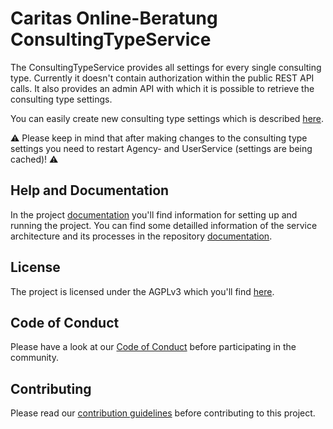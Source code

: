 # Caritas Online-Beratung ConsultingTypeService
The ConsultingTypeService provides all settings for every single consulting type. Currently it doesn't contain authorization within the public REST API calls.
It also provides an admin API with which it is possible to retrieve the consulting type settings.

You can easily create new consulting type settings which is described [here](../backend/service-configuration.md#consultingtypeservice).

⚠️ Please keep in mind that after making changes to the consulting type settings you need to restart Agency- and UserService (settings are being cached)! ⚠️

## Help and Documentation
In the project [documentation](https://caritasdeutschland.github.io/documentation/docs/setup/setup-backend) you'll find information for setting up and running the project.
You can find some detailled information of the service architecture and its processes in the repository [documentation](https://github.com/CaritasDeutschland/caritas-onlineBeratung-consultingTypeService/tree/master/documentation).

## License
The project is licensed under the AGPLv3 which you'll find [here](https://github.com/CaritasDeutschland/caritas-onlineBeratung-consultingTypeService/blob/master/LICENSE).

## Code of Conduct
Please have a look at our [Code of Conduct](https://github.com/CaritasDeutschland/.github/blob/master/CODE_OF_CONDUCT.md) before participating in the community.

## Contributing
Please read our [contribution guidelines](https://github.com/CaritasDeutschland/.github/blob/master/CONTRIBUTING.md) before contributing to this project.

